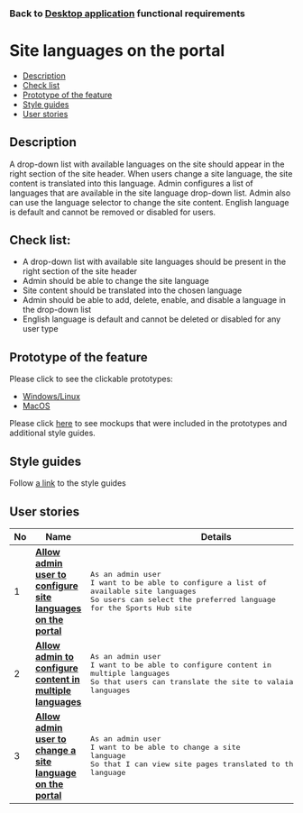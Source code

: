 ### Back to [Desktop application](/desktop_application_features/desktop_application_features_list/README.md) functional requirements

# Site languages on the portal

- [Description](#description)
- [Check list](#check-list)
- [Prototype of the feature](#prototype-of-the-feature)
- [Style guides](#style-guides)
- [User stories](#user-stories)

## Description

A drop-down list with available languages on the site should appear in the right section of the site header. When users change a site language, the site content is translated into this language. 
Admin configures a list of languages that are available in the site language drop-down list.
Admin also can use the language selector to change the site content. English language is default and cannot be removed or disabled for users.

## Check list:

- A drop-down list with available site languages should be present in the right section of the site header
- Admin should be able to change the site language
- Site content should be translated into the chosen language
- Admin should be able to add, delete, enable, and disable a language in the drop-down list
- English language is default and cannot be deleted or disabled for any user type

## Prototype of the feature

Please click to see the clickable prototypes:
  - [Windows/Linux](https://www.figma.com/proto/qsCKnaZoZ385SIZbV1O1pf/Site-Languages?page-id=8142%3A653&node-id=8142%3A825&viewport=266%2C48%2C0.21&scaling=min-zoom&starting-point-node-id=8142%3A825)
  - [MacOS](https://www.figma.com/proto/qsCKnaZoZ385SIZbV1O1pf/Site-Languages?page-id=0%3A1&node-id=8142%3A1796&viewport=266%2C48%2C0.21&scaling=min-zoom&starting-point-node-id=8142%3A1796)

Please click [here](https://www.figma.com/file/qsCKnaZoZ385SIZbV1O1pf/Site-Languages?node-id=0%3A1) to see mockups that were included in the prototypes and additional style guides.

## Style guides

Follow [a link](https://www.figma.com/proto/0zkkf5WC77OSpvyD6YXpFE/Style-guides?page-id=0%3A1&node-id=19%3A5368&viewport=266%2C48%2C0.54&scaling=min-zoom&starting-point-node-id=19%3A5368) to the style guides

## User stories

No           |      Name     |   Details
------------ | ------------- | -------------
1 |[**Allow admin user to configure site languages on the portal**](/desktop_application_features/site_languages/user_stories/configure_site_languages/README.md)|<pre>As an admin user<br>I want to be able to configure a list of available site languages<br>So users can select the preferred language for the Sports Hub site</pre>
2 |[**Allow admin to configure content in multiple languages**](/desktop_application_features/site_languages/user_stories/content_internationalization/README.md)|<pre>As an admin user<br>I want to be able to configure content in multiple languages<br>So that users can translate the site to valaiable languages</pre>
3 |[**Allow admin user to change a site language on the portal**](/desktop_application_features/site_languages/user_stories/admin_side_site_language_dropdown/README.md)|<pre>As an admin user<br>I want to be able to change a site language<br>So that I can view site pages translated to the preferred language</pre>
